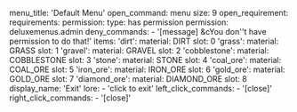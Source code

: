 menu_title: 'Default Menu'
open_command: menu
size: 9
open_requirement:
  requirements:
    permission:
      type: has permission
      permission: deluxemenus.admin
      deny_commands:
        - '[message] &cYou don''t have permission to do that!'
items:
  'dirt':
    material: DIRT
    slot: 0
  'grass':
    material: GRASS
    slot: 1
  'gravel':
    material: GRAVEL
    slot: 2
  'cobblestone':
    material: COBBLESTONE
    slot: 3
  'stone':
    material: STONE
    slot: 4
  'coal_ore':
    material: COAL_ORE
    slot: 5
  'iron_ore':
    material: IRON_ORE
    slot: 6
  'gold_ore':
    material: GOLD_ORE
    slot: 7
  'diamond_ore':
    material: DIAMOND_ORE
    slot: 8
    display_name: 'Exit'
    lore:
      - 'click to exit'
    left_click_commands:
      - '[close]'
    right_click_commands:
      - '[close]'
